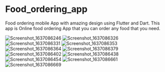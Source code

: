 # Food_ordering_app
Food ordering mobile App with amazing design using Flutter and Dart.
This app is Online food ordering App that you can order any food that you need.

![Screenshot_1637086246](https://user-images.githubusercontent.com/91122146/141948438-1cd053b7-d20c-4a3d-bbc7-4eabb9984bb5.png)
![Screenshot_1637086326](https://user-images.githubusercontent.com/91122146/141948454-91eafe6a-4429-4f0f-bae6-fff61412d0c3.png)
![Screenshot_1637086331](https://user-images.githubusercontent.com/91122146/141948457-83dfac39-5de4-4588-956a-33b74d2571f9.png)
![Screenshot_1637086353](https://user-images.githubusercontent.com/91122146/141948460-d2937be0-f097-49e6-b9f6-1a62785b114e.png)
![Screenshot_1637086364](https://user-images.githubusercontent.com/91122146/141948463-20fc1422-a506-4066-8f8a-67ccc1b48218.png)
![Screenshot_1637086379](https://user-images.githubusercontent.com/91122146/141948468-9af018c9-c425-4f9e-be34-7a38bcc8c555.png)
![Screenshot_1637086402](https://user-images.githubusercontent.com/91122146/141948470-581e2386-ac90-45e0-87a8-188eab7e4a16.png)
![Screenshot_1637086438](https://user-images.githubusercontent.com/91122146/141948474-a87a9f09-96ad-4388-9c30-fb582cecf7e4.png)
![Screenshot_1637086454](https://user-images.githubusercontent.com/91122146/141948476-c05795cd-7b44-4280-b6e8-51f20e22b4a2.png)
![Screenshot_1637086661](https://user-images.githubusercontent.com/91122146/141948477-ad305c65-df47-4343-9f00-a9a624e1c45c.png)
![Screenshot_1637086669](https://user-images.githubusercontent.com/91122146/141948482-b2f4adc2-5436-40e2-80f0-e4debfddb3a6.png)
